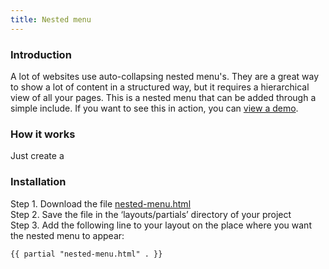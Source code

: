 ```yaml
---
title: Nested menu
---
```


### Introduction

A lot of websites use auto-collapsing nested menu's. They are a great way to show a lot of content in a structured way, but it requires a hierarchical view of all your pages. This is a nested menu that can be added through a simple include. If you want to see this in action, you can [view a demo](/branches).

### How it works

Just create a

### Installation

Step 1. Download the file [nested-menu.html](https://raw.githubusercontent.com/jhvanderschee/hugocodex/main/layouts/partials/nested-menu.html)
<br />Step 2. Save the file in the ‘layouts/partials’ directory of your project
<br />Step 3. Add the following line to your layout on the place where you want the nested menu to appear:

```
{{ partial "nested-menu.html" . }}
```